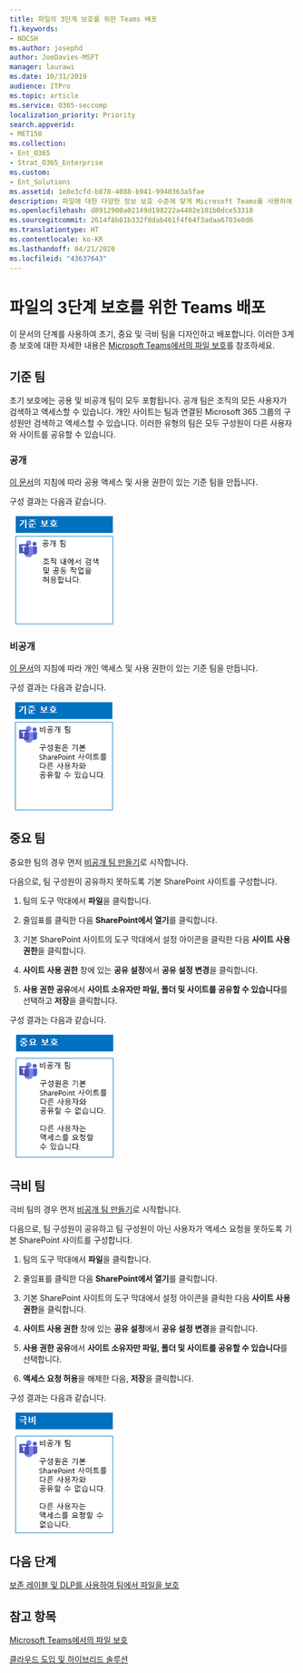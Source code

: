 ```yaml
---
title: 파일의 3단계 보호를 위한 Teams 배포
f1.keywords:
- NOCSH
ms.author: josephd
author: JoeDavies-MSFT
manager: laurawi
ms.date: 10/31/2019
audience: ITPro
ms.topic: article
ms.service: O365-seccomp
localization_priority: Priority
search.appverid:
- MET150
ms.collection:
- Ent_O365
- Strat_O365_Enterprise
ms.custom:
- Ent_Solutions
ms.assetid: 1e8e3cfd-b878-4088-b941-9940363a5fae
description: 파일에 대한 다양한 정보 보호 수준에 맞게 Microsoft Teams를 사용하여 팀을 만들고 구성합니다.
ms.openlocfilehash: d8912900a02149d198222a4402e101b0dce53310
ms.sourcegitcommit: 2614f8b81b332f8dab461f4f64f3adaa6703e0d6
ms.translationtype: HT
ms.contentlocale: ko-KR
ms.lasthandoff: 04/21/2020
ms.locfileid: "43637643"
---
```

# <a name="deploy-teams-for-three-tiers-of-protection-for-files"></a>파일의 3단계 보호를 위한 Teams 배포

이 문서의 단계를 사용하여 초기, 중요 및 극비 팀을 디자인하고 배포합니다. 이러한 3계층 보호에 대한 자세한 내용은 [Microsoft Teams에서의 파일 보호](secure-files-in-teams.md)를 참조하세요.

## <a name="baseline-teams"></a>기준 팀

초기 보호에는 공용 및 비공개 팀이 모두 포함됩니다. 공개 팀은 조직의 모든 사용자가 검색하고 액세스할 수 있습니다. 개인 사이트는 팀과 연결된 Microsoft 365 그룹의 구성원만 검색하고 액세스할 수 있습니다. 이러한 유형의 팀은 모두 구성원이 다른 사용자와 사이트를 공유할 수 있습니다.

### <a name="public"></a>공개

[이 문서](https://support.office.com/article/174adf5f-846b-4780-b765-de1a0a737e2b)의 지침에 따라 공용 액세스 및 사용 권한이 있는 기준 팀을 만듭니다.

구성 결과는 다음과 같습니다.

![공개 팀에 대한 기준 수준 보호.](../../media/baseline-public-team.png)

### <a name="private"></a>비공개

[이 문서](https://support.office.com/article/174adf5f-846b-4780-b765-de1a0a737e2b)의 지침에 따라 개인 액세스 및 사용 권한이 있는 기준 팀을 만듭니다.

구성 결과는 다음과 같습니다.

![비공개 팀에 대한 기준 수준 보호.](../../media/baseline-private-team.png)

## <a name="sensitive-teams"></a>중요 팀

중요한 팀의 경우 먼저 [비공개 팀 만들기](https://support.office.com/article/174adf5f-846b-4780-b765-de1a0a737e2b)로 시작합니다.

다음으로, 팀 구성원이 공유하지 못하도록 기본 SharePoint 사이트를 구성합니다.

1. 팀의 도구 막대에서 **파일**을 클릭합니다.

2. 줄임표를 클릭한 다음 **SharePoint에서 열기**를 클릭합니다.

3. 기본 SharePoint 사이트의 도구 막대에서 설정 아이콘을 클릭한 다음 **사이트 사용 권한**을 클릭합니다.

4. **사이트 사용 권한** 창에 있는 **공유 설정**에서 **공유 설정 변경**을 클릭합니다.

5. **사용 권한 공유**에서 **사이트 소유자만 파일, 폴더 및 사이트를 공유할 수 있습니다**를 선택하고 **저장**을 클릭합니다.

구성 결과는 다음과 같습니다.

![팀에 대한 중요 보호](../../media/sensitive-team.png)

## <a name="highly-confidential-teams"></a>극비 팀

극비 팀의 경우 먼저 [비공개 팀 만들기](https://support.office.com/article/174adf5f-846b-4780-b765-de1a0a737e2b)로 시작합니다.

다음으로, 팀 구성원이 공유하고 팀 구성원이 아닌 사용자가 액세스 요청을 못하도록 기본 SharePoint 사이트를 구성합니다.

1. 팀의 도구 막대에서 **파일**을 클릭합니다.

2. 줄임표를 클릭한 다음 **SharePoint에서 열기**를 클릭합니다.

3. 기본 SharePoint 사이트의 도구 막대에서 설정 아이콘을 클릭한 다음 **사이트 사용 권한**을 클릭합니다.

4. **사이트 사용 권한** 창에 있는 **공유 설정**에서 **공유 설정 변경**을 클릭합니다.

5. **사용 권한 공유**에서 **사이트 소유자만 파일, 폴더 및 사이트를 공유할 수 있습니다**를 선택합니다.

6. **액세스 요청 허용**을 해제한 다음, **저장**을 클릭합니다.

구성 결과는 다음과 같습니다.

![팀에 대한 극비 보호](../../media/highly-confidential-team.png)

## <a name="next-step"></a>다음 단계

[보존 레이블 및 DLP를 사용하여 팀에서 파일을 보호](deploy-teams-retention-DLP.md)

## <a name="see-also"></a>참고 항목

[Microsoft Teams에서의 파일 보호](secure-files-in-teams.md)

[클라우드 도입 및 하이브리드 솔루션](https://docs.microsoft.com/office365/enterprise/cloud-adoption-and-hybrid-solutions)
